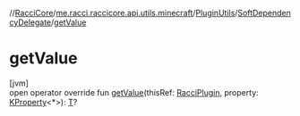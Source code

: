 //[RacciCore](../../../../index.md)/[me.racci.raccicore.api.utils.minecraft](../../index.md)/[PluginUtils](../index.md)/[SoftDependencyDelegate](index.md)/[getValue](get-value.md)

# getValue

[jvm]\
open operator override fun [getValue](get-value.md)(thisRef: [RacciPlugin](../../../me.racci.raccicore.api.plugin/-racci-plugin/index.md), property: [KProperty](https://kotlinlang.org/api/latest/jvm/stdlib/kotlin.reflect/-k-property/index.html)&lt;*&gt;): [T](index.md)?
